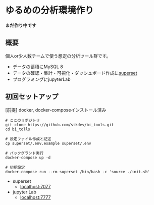 # ゆるめの分析環境作り

**まだ作り中です** 

## 概要
個人or少人数チームで使う想定の分析ツール群です。

- データの蓄積にMySQL 8
- データの確認・集計・可視化・ダッシュボード作成に[superset](https://superset.apache.org/)
- プログラミングにjupyterLab

## 初回セットアップ

[前提] docker, docker-composeインストール済み

```
# ここのリポジトリ
git clone https://github.com/stkdev/bi_tools.git
cd bi_tolls

# 設定ファイル作成と記述
cp superset/.env.example superset/.env

# バックグランド実行
docker-compose up -d

# 初期設定
docker-compose run --rm superset /bin/bash -c 'source ./init.sh'
```

- superset
    - [localhost:7077](http://localhost:7077)
- jupyter Lab
    - [localhost:7777](http://localhost:7777)



